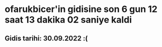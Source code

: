 # ofarukbicer'in gidisine son 6 gun 12 saat 13 dakika 02 saniye kaldi

## Gidis tarihi: 30.09.2022 :(